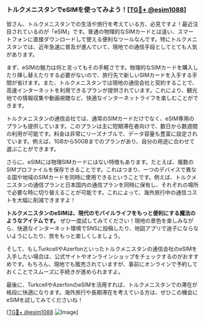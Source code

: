 ### トルクメニスタンでeSIMを使ってみよう！[[TG💪+ @esim1088](https://t.me/s/esim1088)]

皆さん、トルクメニスタンでの生活や旅行を考えている方、必見ですよ！最近注目されているのが「eSIM」です。普通の物理的なSIMカードとは違い、スマートフォンに直接ダウンロードして使える便利なツールなんです。特にトルクメニスタンでは、近年急速に普及が進んでいて、現地での通信手段としてとても人気があります。

まず、eSIMの魅力は何と言ってもその手軽さです。物理的なSIMカードを購入したり挿し替えたりする必要がないので、旅行先で新しいSIMカードを入手する手間が省けます。また、トルクメニスタンでは現地の通信会社と契約することで、高速インターネットを利用できるプランが提供されています。これにより、観光地での情報収集や動画視聴など、快適なインターネットライフを楽しむことができます。

トルクメニスタンの通信会社では、通常のSIMカードだけでなく、eSIM専用のプランも提供しています。このプランは主に短期滞在者向けで、数日から数週間の利用が可能です。料金は非常にリーズナブルで、データ容量も豊富に設定されています。例えば、1GBから50GBまでのプランがあり、自分の用途に合わせて選ぶことができます。

さらに、eSIMには物理SIMカードにはない特徴もあります。たとえば、複数のSIMプロファイルを保存できることです。これはつまり、一つのデバイスで異なる国や地域のSIMカードを同時に使用できるということです。例えば、トルクメニスタンの通信プランと日本国内の通信プランを同時に保有し、それぞれの場所で必要な時に切り替えることが可能です。これによって、海外旅行中の通信コストを大幅に削減できますよ！

**トルクメニスタンのeSIMは、現代のモバイルライフをもっと便利にする魔法のようなアイテムです。** ぜひ一度試してみてください！現地の景色を楽しみながら、快適なインターネット環境でSNSに投稿したり、地図アプリで迷子にならないようにしたり、旅をもっと楽しくしましょう。

そして、もしTurkcellやAzerfonといったトルクメニスタンの通信会社のeSIMを入手したい場合は、公式サイトやオンラインショップをチェックするのがおすすめです。もちろん、現地でも販売されていますが、事前にオンラインで予約しておくことでスムーズに手続きが進められますよ。

最後に、TurkcellやAzerfonのeSIMを活用すれば、トルクメニスタンでの滞在が格段に快適になります。海外旅行や長期滞在を考えている方は、ぜひこの機会にeSIMを試してみてくださいね！

[[TG💪+ @esim1088](https://t.me/s/esim1088) ![Image](https://i.postimg.cc/Y0z9fWf4/image.png)]